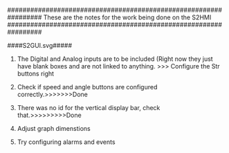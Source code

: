 #################################################################
These are the notes for the work being done on the S2HMI
#################################################################


####S2GUI.svg#####
1. The Digital and Analog inputs are to be included (Right now they just have blank boxes and are not linked to anything. >>> Configure the Str buttons right

2. Check if speed and angle buttons are configured correctly.>>>>>>>Done

3. There was no id for the vertical display bar, check that.>>>>>>>>>Done

4. Adjust graph dimenstions

5. Try configuring alarms and events




